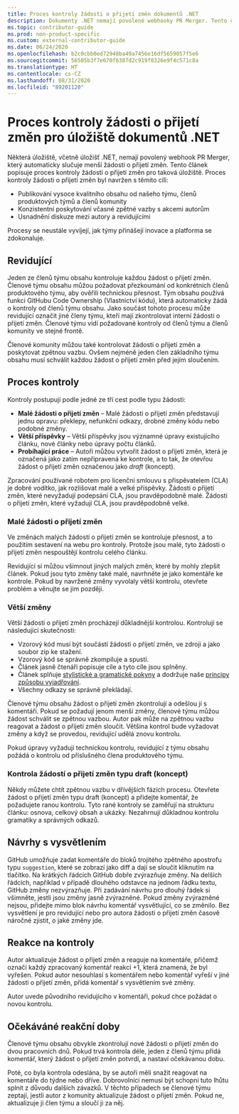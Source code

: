 ```yaml
---
title: Proces kontroly žádosti o přijetí změn dokumentů .NET
description: Dokumenty .NET nemají povolené webhooky PR Merger. Tento článek popisuje proces kontroly žádosti o přijetí změn pro taková úložiště.
ms.topic: contributor-guide
ms.prod: non-product-specific
ms.custom: external-contributor-guide
ms.date: 06/24/2020
ms.openlocfilehash: b2c0cbb0ed72948ba49a7456e16df5659057f5e6
ms.sourcegitcommit: 56505b3f7e670f6387d2c919f0326e9f4c571c8a
ms.translationtype: HT
ms.contentlocale: cs-CZ
ms.lasthandoff: 08/31/2020
ms.locfileid: "89201120"
---
```

# <a name="pull-request-review-process-for-the-net-docs-repositories"></a>Proces kontroly žádosti o přijetí změn pro úložiště dokumentů .NET

Některá úložiště, včetně úložišť .NET, nemají povolený webhook PR Merger, který automaticky slučuje menší žádosti o přijetí změn. Tento článek popisuje proces kontroly žádosti o přijetí změn pro taková úložiště. Proces kontroly žádosti o přijetí změn byl navržen s těmito cíli:

- Publikování vysoce kvalitního obsahu od našeho týmu, členů produktových týmů a členů komunity
- Konzistentní poskytování včasné zpětné vazby s akcemi autorům
- Usnadnění diskuze mezi autory a revidujícími

Procesy se neustále vyvíjejí, jak týmy přinášejí inovace a platforma se zdokonaluje.

## <a name="reviewers"></a>Revidující

Jeden ze členů týmu obsahu kontroluje každou žádost o přijetí změn. Členové týmu obsahu můžou požadovat přezkoumání od konkrétních členů produktového týmu, aby ověřili technickou přesnost. Tým obsahu používá funkci GitHubu Code Ownership (Vlastnictví kódu), která automaticky žádá o kontroly od členů týmu obsahu. Jako součást tohoto procesu může revidující označit jiné členy týmu, kteří mají zkontrolovat interní žádosti o přijetí změn. Členové týmu vidí požadované kontroly od členů týmu a členů komunity ve stejné frontě.

Členové komunity můžou také kontrolovat žádosti o přijetí změn a poskytovat zpětnou vazbu. Ovšem nejméně jeden člen základního týmu obsahu musí schválit každou žádost o přijetí změn před jejím sloučením.

## <a name="review-process"></a>Proces kontroly

Kontroly postupují podle jedné ze tří cest podle typu žádosti:

- **Malé žádosti o přijetí změn** – Malé žádosti o přijetí změn představují jednu opravu: překlepy, nefunkční odkazy, drobné změny kódu nebo podobné změny.
- **Větší příspěvky** – Větší příspěvky jsou významné úpravy existujícího článku, nové články nebo úpravy počtu článků.
- **Probíhající práce** – Autoři můžou vytvořit žádost o přijetí změn, která je označená jako zatím nepřipravená ke kontrole, a to tak, že otevřou žádost o přijetí změn označenou jako *draft* (koncept).

Zpracování používané robotem pro licenční smlouvu s přispěvatelem (CLA) je dobré vodítko, jak rozlišovat malé a velké příspěvky. Žádosti o přijetí změn, které nevyžadují podepsání CLA, jsou pravděpodobně malé. Žádosti o přijetí změn, které vyžadují CLA, jsou pravděpodobně velké.

### <a name="small-prs"></a>Malé žádosti o přijetí změn

Ve změnách malých žádostí o přijetí změn se kontroluje přesnost, a to použitím sestavení na webu pro kontroly. Protože jsou malé, tyto žádosti o přijetí změn nespouštějí kontrolu celého článku. 

Revidující si můžou všimnout jiných malých změn, které by mohly zlepšit článek. Pokud jsou tyto změny také malé, navrhněte je jako komentáře ke kontrole. Pokud by navržené změny vyvolaly větší kontrolu, otevřete problém a věnujte se jim později. 

### <a name="larger-changes"></a>Větší změny

Větší žádosti o přijetí změn procházejí důkladnější kontrolou. Kontrolují se následující skutečnosti:

- Vzorový kód musí být součástí žádosti o přijetí změn, ve zdroji a jako soubor zip ke stažení.
- Vzorový kód se správně zkompiluje a spustí.
- Článek jasně čtenáři popisuje cíle a tyto cíle jsou splněny.
- Článek splňuje [stylistické a gramatické pokyny](dotnet-style-guide.md) a dodržuje naše [principy způsobu vyjadřování](dotnet-voice-tone.md).
- Všechny odkazy se správně překládají.

Členové týmu obsahu žádost o přijetí změn zkontrolují a odešlou ji s komentáři. Pokud se požadují jenom menší změny, členové týmu můžou žádost schválit se zpětnou vazbou. Autor pak může na zpětnou vazbu reagovat a žádost o přijetí změn sloučit. Většina kontrol bude vyžadovat změny a když se provedou, revidující udělá znovu kontrolu.

Pokud úpravy vyžadují technickou kontrolu, revidující z týmu obsahu požádá o kontrolu od příslušného člena produktového týmu.

### <a name="review-draft-pull-requests"></a>Kontrola žádostí o přijetí změn typu draft (koncept)

Někdy můžete chtít zpětnou vazbu v dřívějších fázích procesu. Otevřete žádost o přijetí změn typu draft (koncept) a přidejte komentář, že požadujete ranou kontrolu. Tyto rané kontroly se zaměřují na strukturu článku: osnova, celkový obsah a ukázky. Nezahrnují důkladnou kontrolu gramatiky a správných odkazů.

## <a name="explain-suggestions"></a>Návrhy s vysvětlením

GitHub umožňuje zadat komentáře do bloků trojitého zpětného apostrofu typu `suggestion`, které se zobrazí jako diff a dají se sloučit kliknutím na tlačítko. Na krátkých řádcích GitHub dobře zvýrazňuje změny. Na delších řádcích, například v případě dlouhého odstavce na jednom řádku textu, GitHub změny nezvýrazňuje. Při zadávání návrhu pro dlouhý řádek si všimněte, jestli jsou změny jasně zvýrazněné. Pokud změny zvýrazněné nejsou, přidejte mimo blok návrhu komentář vysvětlující, co se změnilo. Bez vysvětlení je pro revidující nebo pro autora žádosti o přijetí změn časově náročné zjistit, o jaké změny jde.

## <a name="respond-to-reviews"></a>Reakce na kontroly

Autor aktualizuje žádost o přijetí změn a reaguje na komentáře, přičemž označí každý zpracovaný komentář reakcí +1, která znamená, že byl vyřešen. Pokud autor nesouhlasí s komentářem nebo komentář vyřeší v jiné žádosti o přijetí změn, přidá komentář s vysvětlením své změny.

Autor uvede původního revidujícího v komentáři, pokud chce požádat o novou kontrolu. 

## <a name="response-time-expectations"></a>Očekáváné reakční doby

Členové týmu obsahu obvykle zkontrolují nové žádosti o přijetí změn do dvou pracovních dnů. Pokud trvá kontrola déle, jeden z členů týmu přidá komentář, který žádost o přijetí změn potvrdí, a nastaví očekávanou dobu.

Poté, co byla kontrola odeslána, by se autoři měli snažit reagovat na komentáře do týdne nebo dříve. Dobrovolníci nemusí být schopni tuto lhůtu splnit z důvodu dalších závazků. V těchto případech se členové týmu zeptají, jestli autor z komunity aktualizuje žádost o přijetí změn. Pokud ne, aktualizuje ji člen týmu a sloučí ji za něj.
